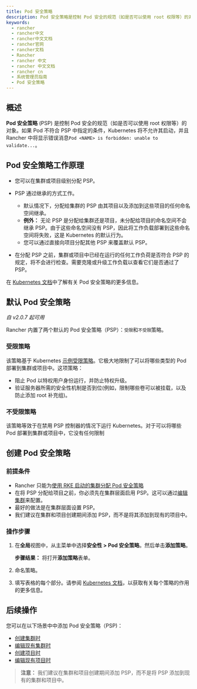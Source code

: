 ```yaml
---
title: Pod 安全策略
description: Pod 安全策略是控制 Pod 安全的规范（如是否可以使用 root 权限等）的对象。如果 Pod 不符合 PSP 中指定的条件，Kubernetes 将不允许其启动，并且 Rancher 中将显示错误消息Pod <NAME> is forbidden unable to validate...。RKE 元数据功能允许您在发布新版本的 Kubernetes 后立即为集群配置它们，而无需升级 Rancher。此功能对于使用 Kubernetes 的补丁版本非常有用，例如，如果您希望在仅支持 Kubernetes v1.14.6 的 Rancher Server 版本中，将业务集群升级到 Kubernetes v1.14.7。
keywords:
  - rancher
  - rancher中文
  - rancher中文文档
  - rancher官网
  - rancher文档
  - Rancher
  - rancher 中文
  - rancher 中文文档
  - rancher cn
  - 系统管理员指南
  - Pod 安全策略
---
```


## 概述

**Pod 安全策略** (PSP) 是控制 Pod 安全的规范（如是否可以使用 root 权限等）的对象。如果 Pod 不符合 PSP 中指定的条件，Kubernetes 将不允许其启动，并且 Rancher 中将显示错误消息`Pod <NAME> is forbidden: unable to validate...`。

## Pod 安全策略工作原理

- 您可以在集群或项目级别分配 PSP。
- PSP 通过继承的方式工作。

  - 默认情况下，分配给集群的 PSP 由其项目以及添加到这些项目的任何命名空间继承。
  - **例外：** 无论 PSP 是分配给集群还是项目，未分配给项目的命名空间不会继承 PSP。由于这些命名空间没有 PSP，因此将工作负载部署到这些命名空间将失败，这是 Kubernetes 的默认行为。
  - 您可以通过直接向项目分配其他 PSP 来覆盖默认 PSP。

- 在分配 PSP 之前，集群或项目中已经在运行的任何工作负荷是否符合 PSP 的规定，将不会进行检查。需要克隆或升级工作负载以查看它们是否通过了 PSP。

在 [Kubernetes 文档](https://kubernetes.io/docs/concepts/policy/pod-security-policy/)中了解有关 Pod 安全策略的更多信息。

## 默认 Pod 安全策略

_自 v2.0.7 起可用_

Rancher 内置了两个默认的 Pod 安全策略（PSP）：`受限`和`不受限`策略。

### 受限策略

该策略基于 Kubernetes [示例受限策略](https://raw.githubusercontent.com/kubernetes/website/master/content/en/examples/policy/restricted-psp.yaml)。它极大地限制了可以将哪些类型的 Pod 部署到集群或项目中。这项策略：

- 阻止 Pod 以特权用户身份运行，并防止特权升级。
- 验证服务器所需的安全性机制是否到位(例如，限制哪些卷可以被挂载，以及防止添加 root 补充组)。

### 不受限策略

该策略等效于在禁用 PSP 控制器的情况下运行 Kubernetes。对于可以将哪些 Pod 部署到集群或项目中，它没有任何限制

## 创建 Pod 安全策略

### 前提条件

- Rancher 只能为[使用 RKE 启动的集群分配 Pod 安全策略](/docs/rancher2.5/cluster-provisioning/rke-clusters/)
- 在将 PSP 分配给项目之前，你必须先在集群层面启用 PSP。这可以通过[编辑集群](/docs/rancher2.5/cluster-admin/editing-clusters/)来配置。
- 最好的做法是在集群层面设置 PSP。
- 我们建议在集群和项目创建期间添加 PSP，而不是将其添加到现有的项目中。

### 操作步骤

1. 在**全局**视图中，从主菜单中选择**安全性 > Pod 安全策略**。然后单击**添加策略**。

   **步骤结果：** 将打开**添加策略**表单。

2. 命名策略。

3. 填写表格的每个部分。请参阅 [Kubernetes 文档](https://kubernetes.io/zh/docs/concepts/policy/pod-security-policy/)，以获取有关每个策略的作用的更多信息。

## 后续操作

您可以在以下场景中中添加 Pod 安全策略（PSP)：

- [创建集群时](/docs/rancher2.5/cluster-provisioning/rke-clusters/options/pod-security-policies/)
- [编辑现有集群时](/docs/rancher2.5/cluster-admin/editing-clusters/)
- [创建项目时](/docs/rancher2.5/cluster-admin/projects-and-namespaces/)
- [编辑现有项目时](/docs/rancher2.5/project-admin/)

> **注意：** 我们建议在集群和项目创建期间添加 PSP，而不是将 PSP 添加到现有的集群和项目中。
